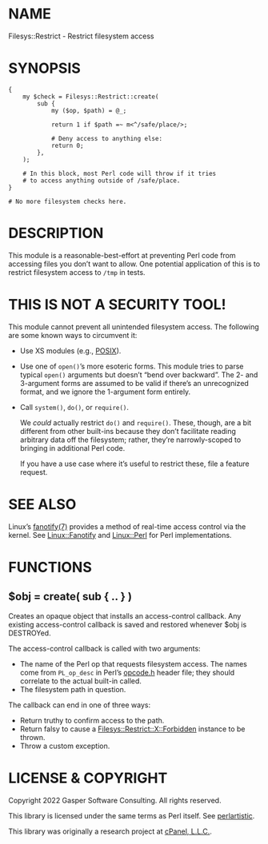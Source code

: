 # NAME

Filesys::Restrict - Restrict filesystem access

# SYNOPSIS

    {
        my $check = Filesys::Restrict::create(
            sub {
                my ($op, $path) = @_;

                return 1 if $path =~ m<^/safe/place/>;

                # Deny access to anything else:
                return 0;
            },
        );

        # In this block, most Perl code will throw if it tries
        # to access anything outside of /safe/place.
    }

    # No more filesystem checks here.

# DESCRIPTION

This module is a reasonable-best-effort at preventing Perl code from
accessing files you don’t want to allow. One potential application of
this is to restrict filesystem access to `/tmp` in tests.

# **THIS** **IS** **NOT** **A** **SECURITY** **TOOL!**

This module cannot prevent all unintended filesystem access.
The following are some known ways to circumvent it:

- Use XS modules (e.g., [POSIX](https://metacpan.org/pod/POSIX)).
- Use one of `open()`’s more esoteric forms.
This module tries to parse typical `open()` arguments but doesn’t
“bend over backward”. The 2- and 3-argument forms are assumed to be
valid if there’s an unrecognized format, and we ignore the 1-argument
form entirely.
- Call `system()`, `do()`, or `require()`.

    We _could_ actually restrict `do()` and `require()`.
    These, though, are a bit different from other built-ins because they
    don’t facilitate reading arbitrary data off the filesystem; rather,
    they’re narrowly-scoped to bringing in additional Perl code.

    If you have a use case where it’s useful to restrict these,
    file a feature request.

# SEE ALSO

Linux’s [fanotify(7)](http://man.he.net/man7/fanotify) provides a method of real-time access control
via the kernel. See [Linux::Fanotify](https://metacpan.org/pod/Linux%3A%3AFanotify) and [Linux::Perl](https://metacpan.org/pod/Linux%3A%3APerl) for Perl
implementations.

# FUNCTIONS

## $obj = create( sub { .. } )

Creates an opaque object that installs an access-control callback.
Any existing access-control callback is saved and restored whenever
$obj is DESTROYed.

The access-control callback is called with two arguments:

- The name of the Perl op that requests filesystem access.
The names come from `PL_op_desc` in Perl’s [opcode.h](https://metacpan.org/pod/opcode.h) header file;
they should correlate to the actual built-in called.
- The filesystem path in question.

The callback can end in one of three ways:

- Return truthy to confirm access to the path.
- Return falsy to cause a [Filesys::Restrict::X::Forbidden](https://metacpan.org/pod/Filesys%3A%3ARestrict%3A%3AX%3A%3AForbidden)
instance to be thrown.
- Throw a custom exception.

# LICENSE & COPYRIGHT

Copyright 2022 Gasper Software Consulting. All rights reserved.

This library is licensed under the same terms as Perl itself.
See [perlartistic](https://metacpan.org/pod/perlartistic).

This library was originally a research project at
[cPanel, L.L.C.](https://cpanel.net).

